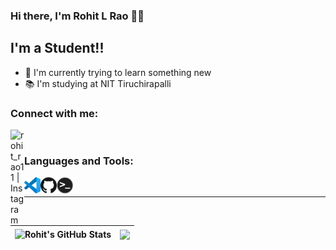 ### Hi there, I'm Rohit L Rao 🙋‍♂️

## I'm a Student!!

- 🌱 I'm currently trying to learn something new
- 📚 I'm studying at NIT Tiruchirapalli

### Connect with me:

[<img align="left" alt="rohit_rao11 | Instagram" width="22px" src="https://cdn.jsdelivr.net/npm/simple-icons@v3/icons/instagram.svg" />][instagram]

<br />

### Languages and Tools:

[<img align="left" alt="Visual Studio Code" width="26px" src="https://raw.githubusercontent.com/github/explore/80688e429a7d4ef2fca1e82350fe8e3517d3494d/topics/visual-studio-code/visual-studio-code.png" />][instagram]
[<img align="left" alt="GitHub" width="26px" src="https://raw.githubusercontent.com/github/explore/78df643247d429f6cc873026c0622819ad797942/topics/github/github.png" />][github]
[<img align="left" alt="Terminal" width="26px" src="https://raw.githubusercontent.com/github/explore/80688e429a7d4ef2fca1e82350fe8e3517d3494d/topics/terminal/terminal.png" />][github]

<br />

---

| <img align="center" src="https://github-readme-stats.vercel.app/api?username=rohitrao11&show_icons=true&include_all_commits=true&theme=buefy&hide_border=true" alt="Rohit's GitHub Stats" /> | <img align="center" src="https://github-readme-stats.vercel.app/api/top-langs/?username=rohitrao11&layout=compact&theme=buefy&hide_border=true" /> |
| ------------- | ------------- |

[instagram]: https://instagram.com/rohit_rao11
[github]: https://github.com/rohitrao11